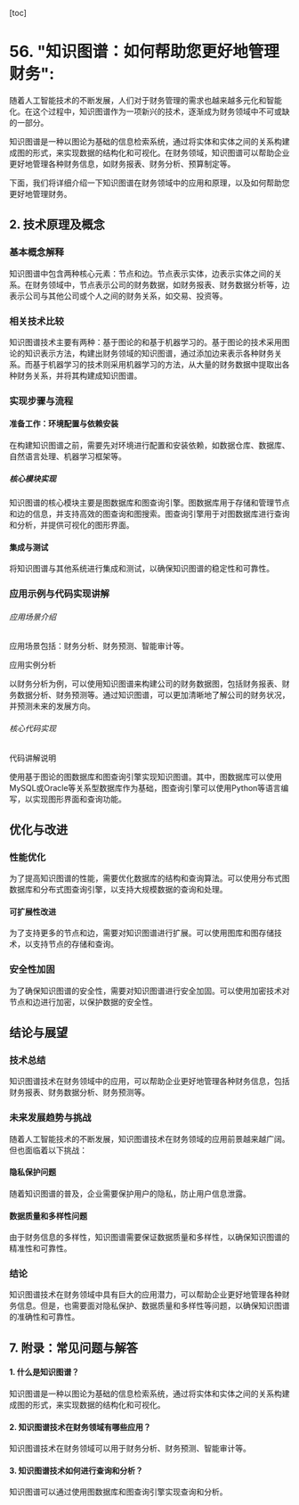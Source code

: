 
[toc]                    
                
                
<h1>56. "知识图谱：如何帮助您更好地管理财务":</h1>

<p>随着人工智能技术的不断发展，人们对于财务管理的需求也越来越多元化和智能化。在这个过程中，知识图谱作为一项新兴的技术，逐渐成为财务领域中不可或缺的一部分。</p>

<p>知识图谱是一种以图论为基础的信息检索系统，通过将实体和实体之间的关系构建成图的形式，来实现数据的结构化和可视化。在财务领域，知识图谱可以帮助企业更好地管理各种财务信息，如财务报表、财务分析、预算制定等。</p>

<p>下面，我们将详细介绍一下知识图谱在财务领域中的应用和原理，以及如何帮助您更好地管理财务。</p>

<h2>2. 技术原理及概念</h2>

<h3>基本概念解释</h3>

知识图谱中包含两种核心元素：节点和边。节点表示实体，边表示实体之间的关系。在财务领域中，节点表示公司的财务数据，如财务报表、财务数据分析等，边表示公司与其他公司或个人之间的财务关系，如交易、投资等。</h3>

<h3>相关技术比较</h3>

知识图谱技术主要有两种：基于图论的和基于机器学习的。基于图论的技术采用图论的知识表示方法，构建出财务领域的知识图谱，通过添加边来表示各种财务关系。而基于机器学习的技术则采用机器学习的方法，从大量的财务数据中提取出各种财务关系，并将其构建成知识图谱。

<h3>实现步骤与流程</h3>

<h4>准备工作：环境配置与依赖安装</h4>

在构建知识图谱之前，需要先对环境进行配置和安装依赖，如数据仓库、数据库、自然语言处理、机器学习框架等。</h4>

<h5>核心模块实现</h5>

知识图谱的核心模块主要是图数据库和图查询引擎。图数据库用于存储和管理节点和边的信息，并支持高效的图查询和图搜索。图查询引擎用于对图数据库进行查询和分析，并提供可视化的图形界面。</h5>

<h4>集成与测试</h4>

将知识图谱与其他系统进行集成和测试，以确保知识图谱的稳定性和可靠性。</h4>

<h3>应用示例与代码实现讲解</h3>

<h6>应用场景介绍</h6>

应用场景包括：财务分析、财务预测、智能审计等。

<h7>应用实例分析</h7>

以财务分析为例，可以使用知识图谱来构建公司的财务数据图，包括财务报表、财务数据分析、财务预测等。通过知识图谱，可以更加清晰地了解公司的财务状况，并预测未来的发展方向。</h7>

<h6>核心代码实现</h6>

<h7>代码讲解说明</h7>

使用基于图论的图数据库和图查询引擎实现知识图谱。其中，图数据库可以使用MySQL或Oracle等关系型数据库作为基础，图查询引擎可以使用Python等语言编写，以实现图形界面和查询功能。</h7>

<h2>优化与改进</h2>

<h3>性能优化</h3>

为了提高知识图谱的性能，需要优化数据库的结构和查询算法。可以使用分布式图数据库和分布式图查询引擎，以支持大规模数据的查询和处理。</h3>

<h4>可扩展性改进</h4>

为了支持更多的节点和边，需要对知识图谱进行扩展。可以使用图库和图存储技术，以支持节点的存储和查询。</h4>

<h3>安全性加固</h3>

为了确保知识图谱的安全性，需要对知识图谱进行安全加固。可以使用加密技术对节点和边进行加密，以保护数据的安全性。</h3>

<h2>结论与展望</h2>

<h3>技术总结</h3>

知识图谱技术在财务领域中的应用，可以帮助企业更好地管理各种财务信息，包括财务报表、财务数据分析、财务预测等。</h3>

<h3>未来发展趋势与挑战</h3>

随着人工智能技术的不断发展，知识图谱技术在财务领域的应用前景越来越广阔。但也面临着以下挑战：

<h4>隐私保护问题</h4>

随着知识图谱的普及，企业需要保护用户的隐私，防止用户信息泄露。</h4>

<h4>数据质量和多样性问题</h4>

由于财务信息的多样性，知识图谱需要保证数据质量和多样性，以确保知识图谱的精准性和可靠性。</h4>

<h3>结论</h3>

知识图谱技术在财务领域中具有巨大的应用潜力，可以帮助企业更好地管理各种财务信息。但是，也需要面对隐私保护、数据质量和多样性等问题，以确保知识图谱的准确性和可靠性。</h3>

<h2>7. 附录：常见问题与解答</h2>

<h4>1. 什么是知识图谱？</h4>

知识图谱是一种以图论为基础的信息检索系统，通过将实体和实体之间的关系构建成图的形式，来实现数据的结构化和可视化。

<h4>2. 知识图谱技术在财务领域有哪些应用？</h4>

知识图谱技术在财务领域可以用于财务分析、财务预测、智能审计等。</h4>

<h4>3. 知识图谱技术如何进行查询和分析？</h4>

知识图谱可以通过使用图数据库和图查询引擎实现查询和分析。</h4>

